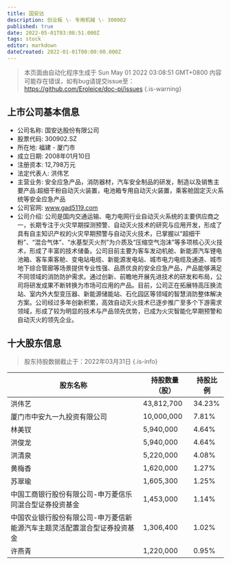 ```yaml
---
title: 国安达
description: 创业板 \- 专用机械 \- 300902
published: true
date: 2022-05-01T03:08:51.000Z
tags: stock
editor: markdown
dateCreated: 2022-01-01T00:00:00.000Z
---
```


> 本页面由自动化程序生成于 Sun May 01 2022 03:08:51 GMT+0800
> 内容可能存在错误，如有bug请提交issue至：https://github.com/Eroleice/doc-pi/issues
{.is-warning}

## 上市公司基本信息
- 公司名称: 国安达股份有限公司
- 股票代码: 300902.SZ
- 所在地: 福建 - 厦门市
- 成立日期: 2008年01月10日
- 注册资本: 12,798万元
- 法定代表人: 洪伟艺
- 主营业务: 安全应急产品，消防器材，汽车安全制品的研发，制造以及销售主要产品:超细干粉自动灭火装置，电池箱专用自动灭火装置，乘客舱固定灭火系统等安全应急产品
- 公司官网: www.gad5119.com
- 公司介绍: 公司是国内交通运输、电力电网行业自动灭火系统的主要供应商之一，长期专注于火灾早期探测预警、自动灭火技术的研究与应用开发，形成了具有自主知识产权的火灾早期预警与自动灭火技术，已掌握以“超细干粉”、“混合气体”、“水基型灭火剂”为介质及“压缩空气泡沫”等多项核心灭火技术，形成了丰富的技术储备。公司目前主要为客车发动机舱、新能源汽车锂电池箱、客车乘客舱、变电站电缆、新能源发电站、城市电力电缆及通道、城市地下综合管廊等场景提供专业性强、品质优良的安全应急产品，产品能够满足不同领域的消防防护需求。通过创新、前瞻地开展先进技术的研发和布局，公司将研发成果不断转换为市场可应用的产品。目前，公司正在拓展特高压换流站、室内外大型变压器、新能源储能站、石化园区等领域的智慧消防整体解决方案。公司经过多年创新积累，高效自动灭火技术已逐步推广至多个下游需求领域，形成了较为明显的技术与产品领先优势，已成为火灾智能化早期预警和自动灭火的领先企业。


## 十大股东信息
> 股东持股数据截止于：2022年03月31日
{.is-info}

| 股东名称 | 持股数量（股） | 持股比例 |
| --- | --- | --- |
| 洪伟艺 | 43,812,700 | 34.23% |
| 厦门市中安九一九投资有限公司 | 10,000,000 | 7.81% |
| 林美钗 | 5,940,000 | 4.64% |
| 洪俊龙 | 5,940,000 | 4.64% |
| 洪清泉 | 5,220,000 | 4.08% |
| 黄梅香 | 1,620,000 | 1.27% |
| 苏翠瑜 | 1,605,300 | 1.25% |
| 中国工商银行股份有限公司-申万菱信乐同混合型证券投资基金 | 1,453,000 | 1.14% |
| 中国农业银行股份有限公司-申万菱信新能源汽车主题灵活配置混合型证券投资基金 | 1,306,400 | 1.02% |
| 许燕青 | 1,220,000 | 0.95% |





